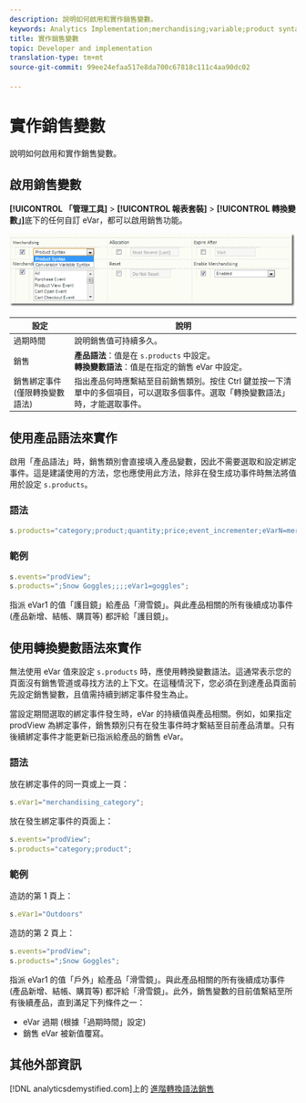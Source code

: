 ```yaml
---
description: 說明如何啟用和實作銷售變數。
keywords: Analytics Implementation;merchandising;variable;product syntax;Conversion Variable Syntax;s.products
title: 實作銷售變數
topic: Developer and implementation
translation-type: tm+mt
source-git-commit: 99ee24efaa517e8da700c67818c111c4aa90dc02

---
```



# 實作銷售變數

說明如何啟用和實作銷售變數。

## 啟用銷售變數

**[!UICONTROL 「管理工具]** > **[!UICONTROL 報表套裝]** > **[!UICONTROL 轉換變數」]**&#x200B;底下的任何自訂 eVar，都可以啟用銷售功能。

![](assets/merch-enable.png)

| 設定 | 說明 |
|--- |--- |
| 過期時間 | 說明銷售值可持續多久。 |
| 銷售 | **產品語法**：值是在 `s.products` 中設定。<br>**轉換變數語法&#x200B;**：值是在指定的銷售 eVar 中設定。 |
| 銷售綁定事件 (僅限轉換變數語法) | 指出產品何時應繫結至目前銷售類別。按住 Ctrl 鍵並按一下清單中的多個項目，可以選取多個事件。選取「轉換變數語法」時，才能選取事件。 |

## 使用產品語法來實作

啟用「產品語法」時，銷售類別會直接填入產品變數，因此不需要選取和設定綁定事件。這是建議使用的方法，您也應使用此方法，除非在發生成功事件時無法將值用於設定 `s.products`。

### 語法

```js
s.products="category;product;quantity;price;event_incrementer;eVarN=merch_category|eVarM=merch_category2";
```

### 範例

```js
s.events="prodView";
s.products=";Snow Goggles;;;;eVar1=goggles";
```

指派 eVar1 的值「護目鏡」給產品「滑雪鏡」。與此產品相關的所有後續成功事件 (產品新增、結帳、購買等) 都評給「護目鏡」。

## 使用轉換變數語法來實作

無法使用 eVar 值來設定 `s.products` 時，應使用轉換變數語法。這通常表示您的頁面沒有銷售管道或尋找方法的上下文。在這種情況下，您必須在到達產品頁面前先設定銷售變數，且值需持續到綁定事件發生為止。

當設定期間選取的綁定事件發生時，eVar 的持續值與產品相關。例如，如果指定 prodView 為綁定事件，銷售類別只有在發生事件時才繫結至目前產品清單。只有後續綁定事件才能更新已指派給產品的銷售 eVar。

### 語法

放在綁定事件的同一頁或上一頁：

```js
s.eVar1="merchandising_category";
```

放在發生綁定事件的頁面上：

```js
s.events="prodView";
s.products="category;product";
```

### 範例

造訪的第 1 頁上：

```js
s.eVar1="Outdoors"
```

造訪的第 2 頁上：

```js
s.events="prodView";
s.products=";Snow Goggles";
```

指派 eVar1 的值「戶外」給產品「滑雪鏡」。與此產品相關的所有後續成功事件 (產品新增、結帳、購買等) 都評給「滑雪鏡」。此外，銷售變數的目前值繫結至所有後續產品，直到滿足下列條件之一：

* eVar 過期 (根據「過期時間」設定)
* 銷售 eVar 被新值覆寫。

## 其他外部資訊

[!DNL analyticsdemystified.com]上的 [進階轉換語法銷售](https://analyticsdemystified.com/adobe-analytics/advanced-conversion-syntax-merchandising/)
